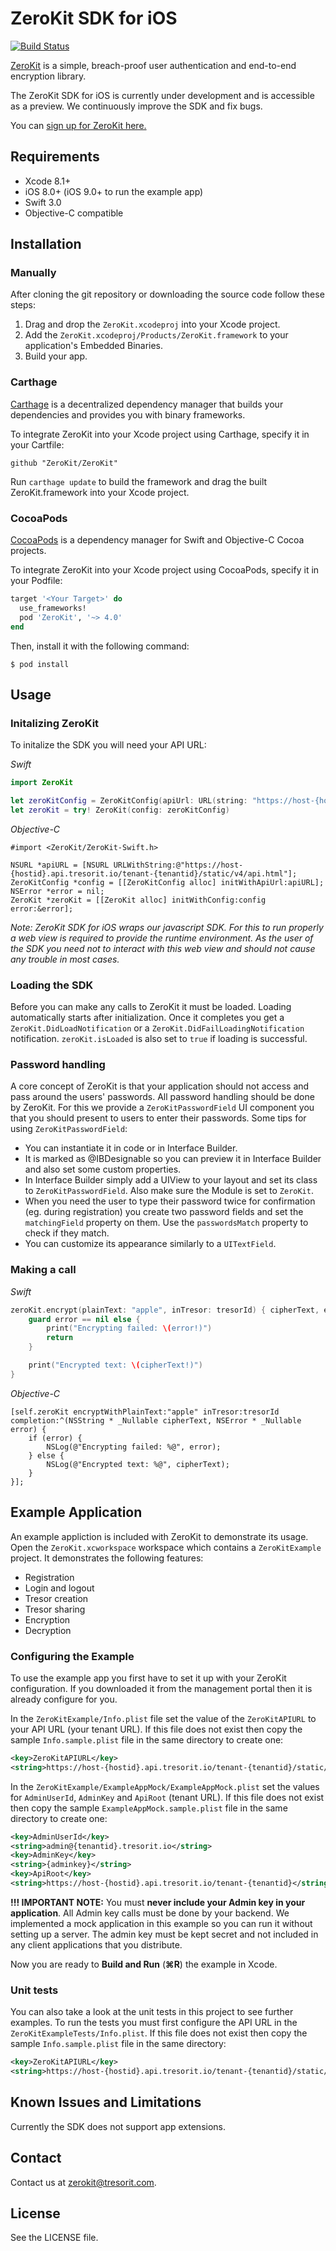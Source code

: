 # ZeroKit SDK for iOS

[![Build Status](https://api.travis-ci.org/tresorit/ZeroKit-iOS-SDK.svg?branch=master)](https://travis-ci.org/tresorit/ZeroKit-iOS-SDK)

[ZeroKit](https://tresorit.com/zerokit/) is a simple, breach-proof user authentication and end-to-end encryption library.

The ZeroKit SDK for iOS is currently under development and is accessible as a preview. We continuously improve the SDK and fix bugs.

You can [sign up for ZeroKit here.](https://tresorit.com/zerokit/)

## Requirements
* Xcode 8.1+
* iOS 8.0+ (iOS 9.0+ to run the example app)
* Swift 3.0
* Objective-C compatible

## Installation
### Manually
After cloning the git repository or downloading the source code follow these steps:

1. Drag and drop the `ZeroKit.xcodeproj` into your Xcode project.
2. Add the `ZeroKit.xcodeproj/Products/ZeroKit.framework` to your application's Embedded Binaries.
3. Build your app.

### Carthage
[Carthage](https://github.com/Carthage/Carthage) is a decentralized dependency manager that builds your dependencies and provides you with binary frameworks.

To integrate ZeroKit into your Xcode project using Carthage, specify it in your Cartfile:

```
github "ZeroKit/ZeroKit"
```

Run `carthage update` to build the framework and drag the built ZeroKit.framework into your Xcode project.

### CocoaPods
[CocoaPods](https://cocoapods.org) is a dependency manager for Swift and Objective-C Cocoa projects.

To integrate ZeroKit into your Xcode project using CocoaPods, specify it in your Podfile:

```ruby
target '<Your Target>' do
  use_frameworks!
  pod 'ZeroKit', '~> 4.0'
end
```

Then, install it with the following command:

```
$ pod install
```

## Usage

### Initalizing ZeroKit
To initalize the SDK you will need your API URL:

*Swift*
```swift
import ZeroKit

let zeroKitConfig = ZeroKitConfig(apiUrl: URL(string: "https://host-{hostid}.api.tresorit.io/tenant-{tenantid}/static/v4/api.html")!)
let zeroKit = try! ZeroKit(config: zeroKitConfig)
```

*Objective-C*
```objc
#import <ZeroKit/ZeroKit-Swift.h>

NSURL *apiURL = [NSURL URLWithString:@"https://host-{hostid}.api.tresorit.io/tenant-{tenantid}/static/v4/api.html"];
ZeroKitConfig *config = [[ZeroKitConfig alloc] initWithApiUrl:apiURL];
NSError *error = nil;
ZeroKit *zeroKit = [[ZeroKit alloc] initWithConfig:config error:&error];
```

*Note: ZeroKit SDK for iOS wraps our javascript SDK. For this to run properly a web view is required to provide the runtime environment. As the user of the SDK you need not to interact with this web view and should not cause any trouble in most cases.*

### Loading the SDK
Before you can make any calls to ZeroKit it must be loaded. Loading automatically starts after initialization. Once it completes you get a `ZeroKit.DidLoadNotification` or a `ZeroKit.DidFailLoadingNotification` notification. `zeroKit.isLoaded` is also set to `true` if loading is successful.

### Password handling
A core concept of ZeroKit is that your application should not access and pass around the users' passwords. All password handling should be done by ZeroKit. For this we provide a `ZeroKitPasswordField` UI component you that you should present to users to enter their passwords. Some tips for using `ZeroKitPasswordField`:

- You can instantiate it in code or in Interface Builder. 
- It is marked as @IBDesignable so you can preview it in Interface Builder and also set some custom properties.
- In Interface Builder simply add a UIView to your layout and set its class to `ZeroKitPasswordField`. Also make sure the Module is set to `ZeroKit`.
- When you need the user to type their password twice for confirmation (eg. during registration) you create two password fields and set the `matchingField` property on them. Use the `passwordsMatch` property to check if they match.
- You can customize its appearance similarly to a `UITextField`.

### Making a call

*Swift*
```swift
zeroKit.encrypt(plainText: "apple", inTresor: tresorId) { cipherText, error in
    guard error == nil else {
        print("Encrypting failed: \(error!)")
        return
    }

    print("Encrypted text: \(cipherText!)")
}
```

*Objective-C*
```objc
[self.zeroKit encryptWithPlainText:"apple" inTresor:tresorId completion:^(NSString * _Nullable cipherText, NSError * _Nullable error) {
    if (error) {
        NSLog(@"Encrypting failed: %@", error);
    } else {
        NSLog(@"Encrypted text: %@", cipherText);
    }
}];
```

## Example Application

An example appliction is included with ZeroKit to demonstrate its usage. Open the `ZeroKit.xcworkspace` workspace which contains a `ZeroKitExample` project. It demonstrates the following features:

- Registration
- Login and logout
- Tresor creation
- Tresor sharing
- Encryption
- Decryption

### Configuring the Example

To use the example app you first have to set it up with your ZeroKit configuration. If you downloaded it from the management portal then it is already configure for you.

In the `ZeroKitExample/Info.plist` file set the value of the `ZeroKitAPIURL` to your API URL (your tenant URL). If this file does not exist then copy the sample `Info.sample.plist` file in the same directory to create one:

```xml
<key>ZeroKitAPIURL</key>
<string>https://host-{hostid}.api.tresorit.io/tenant-{tenantid}/static/v4/api.html</string>
``` 

In the `ZeroKitExample/ExampleAppMock/ExampleAppMock.plist` set the values for `AdminUserId`, `AdminKey` and `ApiRoot` (tenant URL). If this file does not exist then copy the sample `ExampleAppMock.sample.plist` file in the same directory to create one:

```xml
<key>AdminUserId</key>
<string>admin@{tenantid}.tresorit.io</string>
<key>AdminKey</key>
<string>{adminkey}</string>
<key>ApiRoot</key>
<string>https://host-{hostid}.api.tresorit.io/tenant-{tenantid}</string>
```

**!!! IMPORTANT NOTE:** You must **never include your Admin key in your application**. All Admin key calls must be done by your backend. We implemented a mock application in this example so you can run it without setting up a server. The admin key must be kept secret and not included in any client applications that you distribute.

Now you are ready to **Build and Run** (**⌘R**) the example in Xcode.

### Unit tests

You can also take a look at the unit tests in this project to see further examples. To run the tests you must first configure the API URL in the `ZeroKitExampleTests/Info.plist`. If this file does not exist then copy the sample `Info.sample.plist` file in the same directory:

```xml
<key>ZeroKitAPIURL</key>
<string>https://host-{hostid}.api.tresorit.io/tenant-{tenantid}/static/v4/api.html</string>
``` 

## Known Issues and Limitations

Currently the SDK does not support app extensions.

## Contact

Contact us at [zerokit@tresorit.com](mailto:zerokit@tresorit.com).

## License

See the LICENSE file.
